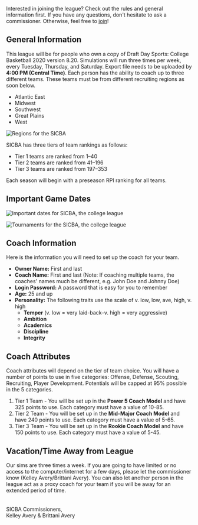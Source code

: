 Interested in joining the league? Check out the rules and general information first. If you have any questions, don't hesitate to ask a commissioner. Otherwise, feel free to [join](/join)!

## General Information

This league will be for people who own a copy of Draft Day Sports: College Basketball 2020 version 8.20. Simulations will run three times per week, every Tuesday, Thursday, and Saturday. Export file needs to be uploaded by **4:00 PM (Central Time)**. Each person has the ability to coach up to three different teams. These teams must be from different recruiting regions as soon below.

- Atlantic East
- Midwest
- Southwest
- Great Plains
- West

![Regions for the SICBA](college-regions.png)

SICBA has three tiers of team rankings as follows:

- Tier 1 teams are ranked from 1–40
- Tier 2 teams are ranked from 41–196
- Tier 3 teams are ranked from 197–353

Each season will begin with a preseason RPI ranking for all teams.

## Important Game Dates

![Important dates for SICBA, the college league](college-dates.png)

![Tournaments for the SICBA, the college league](college-tournaments.png)

## Coach Information

Here is the information you will need to set up the coach for your team.

- **Owner Name:** First and last
- **Coach Name:** First and last (Note: If coaching multiple teams, the coaches' names much be different, e.g. John Doe and Johnny Doe)
- **Login Password:** A password that is easy for you to remember
- **Age:** 25 and up
- **Personality:** The following traits use the scale of v. low, low, ave, high, v. high
  - **Temper** (v. low = very laid-back–v. high = very aggressive)
  - **Ambition**
  - **Academics**
  - **Discipline**
  - **Integrity**

## Coach Attributes

Coach attributes will depend on the tier of team choice. You will have a number of points to use in five categories: Offense, Defense, Scouting, Recruiting, Player Development. Potentials will be capped at 95% possible in the 5 categories.

1. Tier 1 Team - You will be set up in the **Power 5 Coach Model** and have 325 points to use. Each category must have a value of 10-85.
2. Tier 2 Team - You will be set up in the **Mid-Major Coach Model** and have 240 points to use. Each category must have a value of 5-65.
3. Tier 3 Team - You will be set up in the **Rookie Coach Model** and have 150 points to use. Each category must have a value of 5-45.

## Vacation/Time Away from League

Our sims are three times a week. If you are going to have limited or no access to the computer/internet for a few days, please let the commissioner know (Kelley Avery/Brittani Avery). You can also let another person in the league act as a proxy coach for your team if you will be away for an extended period of time.
\
\
\
SICBA Commissioners,\
Kelley Avery & Brittani Avery

